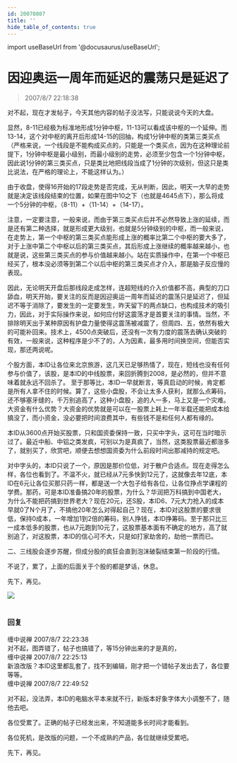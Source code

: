 ```yaml
---
id: 20070807 
title: ''
hide_table_of_contents: true
---
```


import useBaseUrl from '@docusaurus/useBaseUrl';

# 因迎奥运一周年而延迟的震荡只是延迟了

> 2007/8/7 22:18:38

<div style={{color: '#FF0000', fontSize: '20px', fontWeight: '500'}}>

对不起，现在才发帖子，今天其他内容的帖子没法写，只能说说今天的大盘。
 
显然，8-11已经极为标准地形成1分钟中枢，11-13可以看成该中枢的一个延伸。而13-14，这个对中枢的离开后形成14-15的回抽，构成1分钟中枢的类第三类买点（严格来说，一个线段是不能构成买点的，只能是一个类买点，因为在这种理论前提下，1分钟中枢是最小级别，而最小级别的走势，必须至少包含一个1分钟中枢，因此说1分钟的第三类买点，只是类比地把线段当成了1分钟的次级别，但这只是类比说法，在严格的理论上，不能这样认为。）
 
由于收盘，使得16开始的17段走势是否完成，无从判断，因此，明天一大早的走势就是决定该线段结束的位置，如果在图中10之下（也就是4645点下），那么将成一个5分钟的中枢，（8-11）+（11-14）+（14-17）。
 
注意，一定要注意，一般来说，而由于第三类买点后并不必然导致上涨的延续，而是还有第二种选择，就是形成更大级别，也就是5分钟级别的中枢，而一般来说，在走势上，第一个中枢的第三类买点能形成上涨的概率比第二个中枢的要大多了，对于上涨中第二个中枢以后的第三类买点，其后形成上涨继续的概率越来越小，也就是说，这些第三类买点的参与价值越来越小。站在实质操作中，在第一个中枢已经买了，根本没必须等到第二个以后中枢的第三类买点才介入，那是脑子反应慢的表现。
 
因此，无论明天开盘后那线段走成怎样，连超短线的介入价值都不高，典型的刀口舔血，明天开始，要关注的反而是因迎奥运一周年而延迟的震荡只是延迟了，但延迟不等于消除了，要发生的一定要发生，昨天留下的两点缺口，也构成技术的吸引力，因此，对于实际操作来说，如何应付好这震荡才是首要关注的事情。当然，不排除明天出于某种原因有护盘力量使得这震荡被减震了，但周四、五，依然有极大的可能补回来。技术上，4500点突破后，还没有一次有力度的震荡去确认突破的有效，一般来说，这种程序是少不了的，人为因素，最多用时间换空间，但能否实现，那还两说呢。
 
个股方面，本ID让各位来北京旅游，这几天已足够热情了，现在，短线也没有任何参与价值了，该股，是本ID的中线股票，来回折腾到2008，是必然的，但并不意味着就永远不回杀了。 至于那等比，本ID一早就断言，等真启动的时候，肯定都是所有人拿不住的时候。算了，这些小盘股，不会让太多人获利，就那么点筹码，还不够塞牙缝的，千万别追高了，这种小盘股，追的人一多，马上又是一个灾难。 大资金有什么优势？大资金的优势就是可以在一股票上耗上一年半载还能把成本给搞没了，而小资金，没必要把时间浪费其中，有些钱不是和任何人都有缘的。
 
本ID从3600点开始买股票，只和国资委保持一致，只买中字头，这可在当时暗示过了。最近中船、中铝之类发疯，可别以为是真疯了，当然，这类股票最近都涨多了，就别买了，欣赏吧，顺便去想想国资委为什么前段时间出那减持的规定吧。
 

对中字头的，本ID只说了一个，原因是那价位低，对于散户合适点。现在走得怎么样，各位也看到了。不温不火，就已经从7元多快到12元了，这就像去年12底，本ID在6元让各位买那只药一样，都是送一个大包子给有各位，让各位挣点学课程的学费。那药，可是本ID准备搞20年的股票，为什么？华润把万科搞到中国老大，为什么不能把药搞到世界老大？现在20元，还S股，本ID6、7元大力抢入的成本早就0了N个月了，不搞他20年怎么对得起自己？现在，本ID对这股票的要求很低，保持0成本，一年增加1到2倍的筹码，别人挣钱，本ID挣筹码。至于那只比三一成本低多的股票，也从7元跑到10元了，这股票基本面有不确定的地方，高了就别追了，对这股票，本ID的信心可不大，只是如打家劫舍的，劫他一票而已。
 
二、三线股会逐步苏醒，但成分股的疯狂会直到泡沫破裂结束第一阶段的行情。
 
不说了，累了，上面的后面关于个股的都是梦话，休息。
 
先下，再见。

</div>

<div style={{textAlign: 'left'}}>
<img src={useBaseUrl('/img/economics/20070807/20070807.jpg')} /><br/><br/>
</div>

### 回复

<div class='blog-comment'>
<span class='blog-comment-chan'>缠中说禅</span> 2007/8/7 22:23:38<br/>
对不起，图弄错了，帖子也搞错了，等15分钟出来的才是真的，
</div>

<div class='blog-comment'>
<span class='blog-comment-chan'>缠中说禅</span> 2007/8/7 22:25:13<br/>
新浪改版？本ID这里都乱套了，找不到编辑，刚才把一个错帖子发出去了，各位要等等。
</div>

<div class='blog-comment'>
<span class='blog-comment-chan'>缠中说禅</span> 2007/8/7 22:49:52<br/>

对不起，没法弄，本ID的电脑水平本来就不行，新版本好象字体大小调整不了，随他去吧。

各位受累了。正确的帖子已经发出来，不知道能多长时间才能看到。

各位死机，是改版的问题，一个不成熟的产品，各位就继续受累吧。

先下，再见。
</div>